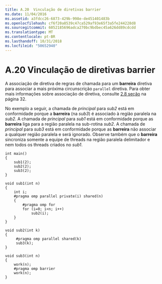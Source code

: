 ```yaml
---
title: A.20  Vinculação de diretivas barrier
ms.date: 11/04/2016
ms.assetid: a3fdcc26-6873-429b-998e-de451401483b
ms.openlocfilehash: cf6f20a8539c47ca529af93e65f3a5fe244228d8
ms.sourcegitcommit: 6052185696adca270bc9bdbec45a626dd89cdcdd
ms.translationtype: MT
ms.contentlocale: pt-BR
ms.lasthandoff: 10/31/2018
ms.locfileid: "50652940"
---
```

# <a name="a20---binding-of-barrier-directives"></a>A.20  Vinculação de diretivas barrier

A associação de diretiva de regras de chamada para um **barreira** diretiva para associar a mais próxima circunscrição `parallel` diretiva. Para obter mais informações sobre associação de diretiva, consulte [2.8 seção](../../parallel/openmp/2-8-directive-binding.md) na página 32.

No exemplo a seguir, a chamada de *principal* para *sub2* está em conformidade porque a **barreira** (na *sub3*) é associado à região paralela na *sub2*. A chamada de *principal* para *sub1* está em conformidade porque as **barreira** liga para a região paralela na sub-rotina *sub2*.  A chamada de *principal* para *sub3* está em conformidade porque as **barreira** não associar a qualquer região paralela e será ignorado. Observe também que o **barreira** sincroniza somente a equipe de threads na região paralela delimitador e nem todos os threads criados no *sub1*.

```
int main()
{
    sub1(2);
    sub2(2);
    sub3(2);
}

void sub1(int n)
{
    int i;
    #pragma omp parallel private(i) shared(n)
    {
        #pragma omp for
        for (i=0; i<n; i++)
            sub2(i);
    }
}

void sub2(int k)
{
     #pragma omp parallel shared(k)
     sub3(k);
}

void sub3(int n)
{
    work(n);
    #pragma omp barrier
    work(n);
}
```